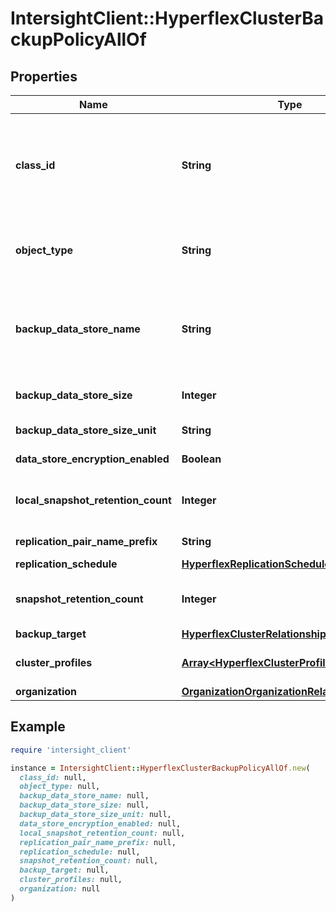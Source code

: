 # IntersightClient::HyperflexClusterBackupPolicyAllOf

## Properties

| Name | Type | Description | Notes |
| ---- | ---- | ----------- | ----- |
| **class_id** | **String** | The fully-qualified name of the instantiated, concrete type. This property is used as a discriminator to identify the type of the payload when marshaling and unmarshaling data. | [default to &#39;hyperflex.ClusterBackupPolicy&#39;] |
| **object_type** | **String** | The fully-qualified name of the instantiated, concrete type. The value should be the same as the &#39;ClassId&#39; property. | [default to &#39;hyperflex.ClusterBackupPolicy&#39;] |
| **backup_data_store_name** | **String** | Backup datastore name prefix used during the auto creation of the datastore. All VMs created in this datastore will be automatically backed up. | [optional][default to &#39;backup-source-ds&#39;] |
| **backup_data_store_size** | **Integer** | Replication data store size in backupDataStoreSizeUnit. | [optional][default to 2] |
| **backup_data_store_size_unit** | **String** | Replication data store size. | [optional][default to &#39;TB&#39;] |
| **data_store_encryption_enabled** | **Boolean** | Whether the datastore is encrypted or not. | [optional][default to false] |
| **local_snapshot_retention_count** | **Integer** | Number of snapshots that will be retained as part of the Multi Point in Time support. | [optional][default to 4] |
| **replication_pair_name_prefix** | **String** | Replication cluster pairing name prefix. | [optional][default to &#39;backup&#39;] |
| **replication_schedule** | [**HyperflexReplicationSchedule**](HyperflexReplicationSchedule.md) |  | [optional] |
| **snapshot_retention_count** | **Integer** | Number of snapshots that will be retained as part of the Multi Point in Time support. | [optional][default to 4] |
| **backup_target** | [**HyperflexClusterRelationship**](HyperflexClusterRelationship.md) |  | [optional] |
| **cluster_profiles** | [**Array&lt;HyperflexClusterProfileRelationship&gt;**](HyperflexClusterProfileRelationship.md) | An array of relationships to hyperflexClusterProfile resources. | [optional] |
| **organization** | [**OrganizationOrganizationRelationship**](OrganizationOrganizationRelationship.md) |  | [optional] |

## Example

```ruby
require 'intersight_client'

instance = IntersightClient::HyperflexClusterBackupPolicyAllOf.new(
  class_id: null,
  object_type: null,
  backup_data_store_name: null,
  backup_data_store_size: null,
  backup_data_store_size_unit: null,
  data_store_encryption_enabled: null,
  local_snapshot_retention_count: null,
  replication_pair_name_prefix: null,
  replication_schedule: null,
  snapshot_retention_count: null,
  backup_target: null,
  cluster_profiles: null,
  organization: null
)
```

